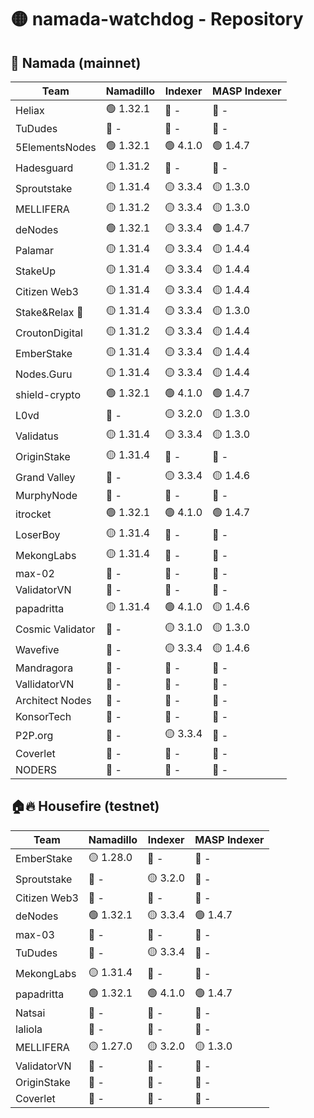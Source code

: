 # 🟡 namada-watchdog - Repository

## 🚀 Namada (mainnet)

| Team | Namadillo | Indexer | MASP Indexer |
|-|-|-|-|
| Heliax | 🟢 1.32.1 | 🔴 - | 🔴 - |
| TuDudes | 🔴 - | 🔴 - | 🔴 - |
| 5ElementsNodes | 🟢 1.32.1 | 🟢 4.1.0 | 🟢 1.4.7 |
| Hadesguard | 🟡 1.31.2 | 🔴 - | 🔴 - |
| Sproutstake | 🟡 1.31.4 | 🟡 3.3.4 | 🟡 1.3.0 |
| MELLIFERA | 🟡 1.31.2 | 🟡 3.3.4 | 🟡 1.3.0 |
| deNodes | 🟢 1.32.1 | 🟡 3.3.4 | 🟢 1.4.7 |
| Palamar | 🟡 1.31.4 | 🟡 3.3.4 | 🟡 1.4.4 |
| StakeUp | 🟡 1.31.4 | 🟡 3.3.4 | 🟡 1.4.4 |
| Citizen Web3 | 🟡 1.31.4 | 🟡 3.3.4 | 🟡 1.4.4 |
| Stake&Relax 🦥 | 🟡 1.31.4 | 🟡 3.3.4 | 🟡 1.3.0 |
| CroutonDigital | 🟡 1.31.2 | 🟡 3.3.4 | 🟡 1.4.4 |
| EmberStake | 🟡 1.31.4 | 🟡 3.3.4 | 🟡 1.4.4 |
| Nodes.Guru | 🟡 1.31.4 | 🟡 3.3.4 | 🟡 1.4.4 |
| shield-crypto | 🟢 1.32.1 | 🟢 4.1.0 | 🟢 1.4.7 |
| L0vd | 🔴 - | 🟡 3.2.0 | 🟡 1.3.0 |
| Validatus | 🟡 1.31.4 | 🟡 3.3.4 | 🟡 1.3.0 |
| OriginStake | 🟡 1.31.4 | 🔴 - | 🔴 - |
| Grand Valley | 🔴 - | 🟡 3.3.4 | 🟡 1.4.6 |
| MurphyNode | 🔴 - | 🔴 - | 🔴 - |
| itrocket | 🟢 1.32.1 | 🟢 4.1.0 | 🟢 1.4.7 |
| LoserBoy | 🟡 1.31.4 | 🔴 - | 🔴 - |
| MekongLabs | 🟡 1.31.4 | 🔴 - | 🔴 - |
| max-02 | 🔴 - | 🔴 - | 🔴 - |
| ValidatorVN | 🔴 - | 🔴 - | 🔴 - |
| papadritta | 🟡 1.31.4 | 🟢 4.1.0 | 🟡 1.4.6 |
| Cosmic Validator | 🔴 - | 🟡 3.1.0 | 🟡 1.3.0 |
| Wavefive | 🔴 - | 🟡 3.3.4 | 🟡 1.4.6 |
| Mandragora | 🔴 - | 🔴 - | 🔴 - |
| VallidatorVN | 🔴 - | 🔴 - | 🔴 - |
| Architect Nodes | 🔴 - | 🔴 - | 🔴 - |
| KonsorTech | 🔴 - | 🔴 - | 🔴 - |
| P2P.org | 🔴 - | 🟡 3.3.4 | 🔴 - |
| Coverlet | 🔴 - | 🔴 - | 🔴 - |
| NODERS | 🔴 - | 🔴 - | 🔴 - |

## 🏠🔥 Housefire (testnet)

| Team | Namadillo | Indexer | MASP Indexer |
|-|-|-|-|
| EmberStake | 🟡 1.28.0 | 🔴 - | 🔴 - |
| Sproutstake | 🔴 - | 🟡 3.2.0 | 🔴 - |
| Citizen Web3 | 🔴 - | 🔴 - | 🔴 - |
| deNodes | 🟢 1.32.1 | 🟡 3.3.4 | 🟢 1.4.7 |
| max-03 | 🔴 - | 🔴 - | 🔴 - |
| TuDudes | 🔴 - | 🟡 3.3.4 | 🔴 - |
| MekongLabs | 🟡 1.31.4 | 🔴 - | 🔴 - |
| papadritta | 🟢 1.32.1 | 🟢 4.1.0 | 🟢 1.4.7 |
| Natsai | 🔴 - | 🔴 - | 🔴 - |
| laliola | 🔴 - | 🔴 - | 🔴 - |
| MELLIFERA | 🟡 1.27.0 | 🟡 3.2.0 | 🟡 1.3.0 |
| ValidatorVN | 🔴 - | 🔴 - | 🔴 - |
| OriginStake | 🔴 - | 🔴 - | 🔴 - |
| Coverlet | 🔴 - | 🔴 - | 🔴 - |


